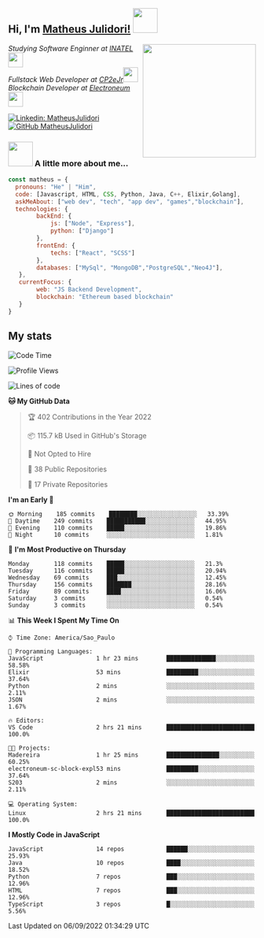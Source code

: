 <h2> Hi, I'm <a href="https://matheusjulidori.github.io" target="_blank">Matheus Julidori!</a> <img src="https://media.giphy.com/media/12oufCB0MyZ1Go/giphy.gif" width="50"></h2>
<img align='right' src="https://media.giphy.com/media/3oKIPnAiaMCws8nOsE/giphy.gif" width="230" height="auto">
<p><em>Studying Software Enginner at <a href="http://www.inatel.br" target="_blank">INATEL</a><img src="https://media.giphy.com/media/fYSnHlufseco8Fh93Z/giphy.gif" width="30"></br>
  Fullstack Web Developer at <a href="http://www.cp2ejr.com.br" target="_blank">CP2eJr</a><img src="https://media.giphy.com/media/WUlplcMpOCEmTGBtBW/giphy.gif" width="30"></br>
  Blockchain Developer at <a href="https://www.electroneum.com" target="_blank">Electroneum</a><img src="https://media.giphy.com/media/WUlplcMpOCEmTGBtBW/giphy.gif" width="30"> 
</em></p>

[![Linkedin: MatheusJulidori](https://img.shields.io/badge/-MatheusJulidori-blue?style=flat-square&logo=Linkedin&logoColor=white&link=https://www.linkedin.com/in/MatheusJulidori/)](https://www.linkedin.com/in/MatheusJulidori/)
[![GitHub MatheusJulidori](https://img.shields.io/github/followers/matheusjulidori?label=follow&style=social)](https://github.com/MatheusJulidori)


### <img src="https://media.giphy.com/media/VgCDAzcKvsR6OM0uWg/giphy.gif" width="50"> A little more about me...  

```javascript
const matheus = {
  pronouns: "He" | "Him",
  code: [Javascript, HTML, CSS, Python, Java, C++, Elixir,Golang],
  askMeAbout: ["web dev", "tech", "app dev", "games","blockchain"],
  technologies: {
        backEnd: {
            js: ["Node", "Express"],
            python: ["Django"]
        },
        frontEnd: {
            techs: ["React", "SCSS"]
        },
        databases: ["MySql", "MongoDB","PostgreSQL","Neo4J"],
   },
   currentFocus: {
        web: "JS Backend Development",
        blockchain: "Ethereum based blockchain"
   }
}
```
<h2>My stats</h2>

<!--START_SECTION:waka-->
![Code Time](http://img.shields.io/badge/Code%20Time-208%20hrs%203%20mins-blue)

![Profile Views](http://img.shields.io/badge/Profile%20Views-3-blue)

![Lines of code](https://img.shields.io/badge/From%20Hello%20World%20I%27ve%20Written-615%20Thousand%20lines%20of%20code-blue)

**🐱 My GitHub Data** 

> 🏆 402 Contributions in the Year 2022
 > 
> 📦 115.7 kB Used in GitHub's Storage 
 > 
> 🚫 Not Opted to Hire
 > 
> 📜 38 Public Repositories 
 > 
> 🔑 17 Private Repositories  
 > 
**I'm an Early 🐤** 

```text
🌞 Morning    185 commits    ████████░░░░░░░░░░░░░░░░░   33.39% 
🌆 Daytime    249 commits    ███████████░░░░░░░░░░░░░░   44.95% 
🌃 Evening    110 commits    █████░░░░░░░░░░░░░░░░░░░░   19.86% 
🌙 Night      10 commits     ░░░░░░░░░░░░░░░░░░░░░░░░░   1.81%

```
📅 **I'm Most Productive on Thursday** 

```text
Monday       118 commits    █████░░░░░░░░░░░░░░░░░░░░   21.3% 
Tuesday      116 commits    █████░░░░░░░░░░░░░░░░░░░░   20.94% 
Wednesday    69 commits     ███░░░░░░░░░░░░░░░░░░░░░░   12.45% 
Thursday     156 commits    ███████░░░░░░░░░░░░░░░░░░   28.16% 
Friday       89 commits     ████░░░░░░░░░░░░░░░░░░░░░   16.06% 
Saturday     3 commits      ░░░░░░░░░░░░░░░░░░░░░░░░░   0.54% 
Sunday       3 commits      ░░░░░░░░░░░░░░░░░░░░░░░░░   0.54%

```


📊 **This Week I Spent My Time On** 

```text
⌚︎ Time Zone: America/Sao_Paulo

💬 Programming Languages: 
JavaScript               1 hr 23 mins        ██████████████░░░░░░░░░░░   58.58% 
Elixir                   53 mins             █████████░░░░░░░░░░░░░░░░   37.64% 
Python                   2 mins              ░░░░░░░░░░░░░░░░░░░░░░░░░   2.11% 
JSON                     2 mins              ░░░░░░░░░░░░░░░░░░░░░░░░░   1.67%

🔥 Editors: 
VS Code                  2 hrs 21 mins       █████████████████████████   100.0%

🐱‍💻 Projects: 
Madereira                1 hr 25 mins        ███████████████░░░░░░░░░░   60.25% 
electroneum-sc-block-expl53 mins             █████████░░░░░░░░░░░░░░░░   37.64% 
S203                     2 mins              ░░░░░░░░░░░░░░░░░░░░░░░░░   2.11%

💻 Operating System: 
Linux                    2 hrs 21 mins       █████████████████████████   100.0%

```

**I Mostly Code in JavaScript** 

```text
JavaScript               14 repos            ██████░░░░░░░░░░░░░░░░░░░   25.93% 
Java                     10 repos            ████░░░░░░░░░░░░░░░░░░░░░   18.52% 
Python                   7 repos             ███░░░░░░░░░░░░░░░░░░░░░░   12.96% 
HTML                     7 repos             ███░░░░░░░░░░░░░░░░░░░░░░   12.96% 
TypeScript               3 repos             █░░░░░░░░░░░░░░░░░░░░░░░░   5.56%

```



 Last Updated on 06/09/2022 01:34:29 UTC
<!--END_SECTION:waka-->
